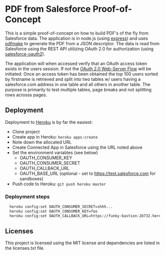 # PDF from Salesforce Proof-of-Concept
This is a simple proof-of-concept on how to build PDF's of the fly from Salesforce data. The application is in node.js (using [express](https://expressjs.com/)) and uses [pdfmake](http://pdfmake.org/) to generate the PDF from a JSON descriptor. The data is read from Salesforce using the REST API utilizing OAuth 2.0 for authorization (using [salesforce-oauth2](https://github.com/cangencer/salesforce-oauth2)). 

The application will when accessed verify that an OAuth access token exists in the users session. If not the [OAuth 2.0 Web-Server Flow](https://developer.salesforce.com/docs/atlas.en-us.api_rest.meta/api_rest/intro_understanding_web_server_oauth_flow.htm) will be initiated. Once an access token has been obtained the top 100 users sorted by firstname is retrieved and split into two tables w/ users having a salesforce.com address in one table and all others in another table. The purpose is primarily to test multiple tables, page breaks and not splitting rows acrosss pages.

## Deployment
Deployment to [Heroku](http://heroku.com) is by far the easiest:
* Clone project
* Create app in Heroku: ```heroku apps:create```
* Note down the allocated URL
* Create Connected App in Salesforce using the URL noted above
* Set the environment variables (see below)
  * OAUTH_CONSUMER_KEY
  * OAUTH_CONSUMER_SECRET
  * OAUTH_CALLBACK_URL
  * OAUTH_BASE_URL (optional - set to https://test.salesforce.com for sandboxes)
* Push code to Heroku: ```git push heroku master```

### Deployment steps
```bash
  heroku config:set OAUTH_CONSUMER_SECRET=shhh... 
  heroku config:set OAUTH_CONSUMER_KEY=foo 
  heroku config:set OAUTH_CALLBACK_URL=https://funky-bastion-28732.herokuapp.com/oauth/callback
  ```

## Licenses
This project is licensed using the MIT license and dependencies are listed in the licenses.txt file.
